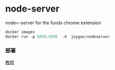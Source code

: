 # node-server

node=-server for the funds chrome extension

``` javascript
docker images                                 
docker run -p 9898:9898  -d  jaygao/nodeserver
```

### 部署
[教程](https://nodejs.org/en/docs/guides/nodejs-docker-webapp/)